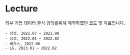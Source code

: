# Lecture






외부 기업 데이터 분석 강의를위해 제작하였던 코드 및 자료입니다.

	- 삼성, 2021.07 ~ 2021.08
	- 삼성, 2022.01 ~ 2022.02
	- 베가스, 2022.06
	- LG, 2023.01 ~ 2022.02
	
	
	
	
	
	
	
	
